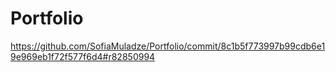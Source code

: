 # Portfolio
https://github.com/SofiaMuladze/Portfolio/commit/8c1b5f773997b99cdb6e19e969eb1f72f577f6d4#r82850994
